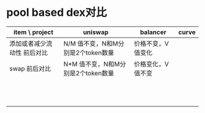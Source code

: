 # pool based dex对比

|  item \ project         |  uniswap                        | balancer                     |  curve                   |
|  ---                    |  ---                            |  ---                         |  ---                     |
| 添加或者减少流动性 前后对比 |  N/M 值不变，N和M分别是2个token数量 |  价格不变，V值变化              |                          |
| swap 前后对比            |  N*M 值不变，N和M分别是2个token数量 |  价格变化，V值不变              |                          |
|                 |                             |                              |                          |
|                 |                             |                              |                          |
|                 |                             |                              |                          |
|                 |                             |                              |                          |
|                 |                             |                              |                          |
|                 |                             |                              |                          |
|                 |                             |                              |                          |
|                 |                             |                              |                          |
|                 |                             |                              |                          |
|                 |                             |                              |                          |
|                 |                             |                              |                          |
|                 |                             |                              |                          |
